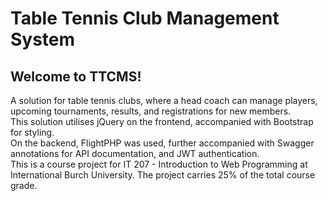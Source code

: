# Table Tennis Club Management System

## Welcome to TTCMS!

A solution for table tennis clubs, where a head coach can manage players, upcoming tournaments, results, and registrations for new members. <br>
This solution utilises jQuery on the frontend, accompanied with Bootstrap for styling. <br>
On the backend, FlightPHP was used, further accompanied with Swagger annotations for API documentation, and JWT authentication. <br>
This is a course project for IT 207 - Introduction to Web Programming at International Burch University. The project carries 25% of the total course grade.
